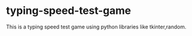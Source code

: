 # typing-speed-test-game
This is a typing speed test game using python libraries like tkinter,random.
